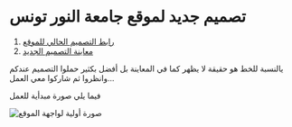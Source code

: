 # تصميم جديد لموقع جامعة النور تونس
1. [رابط التصميم الحالي للموقع](http://www.nouruniversity.tn/) 
2. [معاينة التصميم الجديد](https://htmlpreview.github.io/?https://github.com/EssamAy/nouruniversity/blob/master/index.html) 

يالنسبة للخط هو حقيقة لا يظهر كما في المعاينة بل أفضل بكثير حملوا التصميم عندكم وانظروا ثم شاركوا معي العمل...

فيما يلي صورة مبدأية للعمل

![صورة أولية لواجهة الموقع](http://imageshack.com/a/img923/9505/2uQlv5.png)
